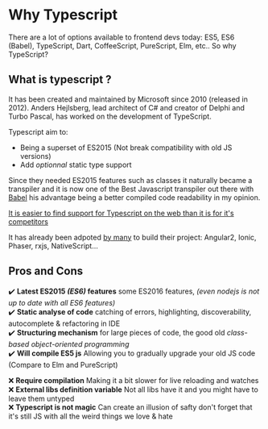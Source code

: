 # Why Typescript

There are a lot of options available to frontend devs today: ES5, ES6 (Babel), TypeScript, Dart, CoffeeScript, PureScript, Elm, etc.. So why TypeScript?

## What is typescript ?

It has been created and maintained by Microsoft since 2010 (released in 2012). Anders Hejlsberg, lead architect of C# and creator of Delphi and Turbo Pascal, has worked on the development of TypeScript.

Typescript aim to:
* Being a superset of ES2015 (Not break compatibility with old JS versions)
* Add _optionnal_ static type support

Since they needed ES2015 features such as classes it naturally became a transpiler and it is now one of the Best Javascript transpiler out there with [Babel](https://babeljs.io/) his advantage being a better compiled code readability in my opinion.

[It is easier to find support for Typescript on the web than it is for it's competitors](https://trends.google.com/trends/explore?date=all&q=%2Fm%2F0hjc5m0,%2Fm%2F0n50hxv,babel%20javascript,%2Fm%2F0h52xr1,%2Fm%2F0ncc1sv)
<script type="text/javascript" src="https://ssl.gstatic.com/trends_nrtr/925_RC01/embed_loader.js"></script> <script type="text/javascript"> trends.embed.renderExploreWidget("TIMESERIES", {"comparisonItem":[{"keyword":"/m/0hjc5m0","geo":"","time":"all"},{"keyword":"/m/0n50hxv","geo":"","time":"all"},{"keyword":"babel javascript","geo":"","time":"all"},{"keyword":"/m/0h52xr1","geo":"","time":"all"},{"keyword":"/m/0ncc1sv","geo":"","time":"all"}],"category":0,"property":""}, {"exploreQuery":"date=all&q=%2Fm%2F0hjc5m0,%2Fm%2F0n50hxv,babel%20javascript,%2Fm%2F0h52xr1,%2Fm%2F0ncc1sv","guestPath":"https://trends.google.com:443/trends/embed/"}); </script>

It has already been adpoted [by many](https://github.com/search?p=2&q=stars%3A%3E1+language%3ATypeScript&ref=searchresults&type=Repositories&utf8=%E2%9C%93) to build their project: Angular2, Ionic, Phaser, rxjs, NativeScript...

## Pros and Cons

✔️️ **Latest ES2015 _(ES6)_ features** some ES2016 features, _(even nodejs is not up to date with all ES6 features)_<br>
✔️️ **Static analyse of code** catching of errors, highlighting, discoverability, autocomplete & refactoring in IDE<br>
✔️️ **Structuring mechanism** for large pieces of code, the good old _class-based object-oriented programming_<br>
✔️️ **Will compile ES5 js** Allowing you to gradually upgrade your old JS code (Compare to Elm and PureScript)

❌ **Require compilation** Making it a bit slower for live reloading and watches<br>
❌ **External libs definition variable** Not all libs have it and you might have to leave them untyped<br>
❌ **Typescript is not magic** Can create an illusion of safty don't forget that it's still JS with all the weird things we love & hate<br>
